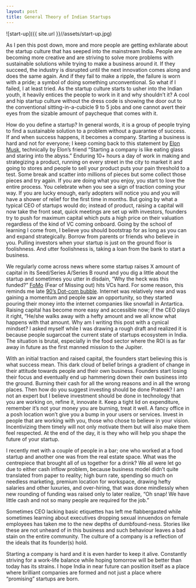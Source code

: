 ```yaml
---
layout: post
title: General Theory of Indian Startups
---
```



![start-up]({{ site.url }}//assets/start-up.jpg)

As I pen this post down, more and more people are getting exhilarate about the startup culture that has seeped into the mainstream India. People are becoming more creative and are striving to solve more problems with sustainable solutions while trying to make a business around it. If they succeed, the industry is disrupted until the next innovation comes along and does the same again. And if they fail to make a ripple, the failure is worn with a pride; a symbol of doing something unconventional. So what if I failed, I at least tried. As the startup culture starts to usher into the Indian youth, it heavily entices the people to work in it and why shouldn’t it? A cool and hip startup culture without the dress code is showing the door out to the conventional sitting-in-a-cubicle 9 to 5 jobs and one cannot avert their eyes from the sizable amount of paycheque that comes with it.

How do you define a startup? In general words, it is a group of people trying to find a sustainable solution to a problem without a guarantee of success. If and when success happens, it becomes a company. Starting a business is hard and not for everyone; I keep coming back to this statement by [Elon Musk][1], technically by Elon’s friend “Starting a company is like eating glass and staring into the abyss.” Enduring 10+ hours a day of work in making and strategizing a product, running on every street in the city to market it and going to stores and people to sell your product puts your pain threshold to a test. Some break and scatter into millions of pieces but some collect those pieces and try again. If you are doing what you enjoy, you start to love the entire process. You celebrate when you see a sign of traction coming your way. If you are lucky enough, early adopters will notice you and you will have a shower of relief for the first time in months. But going by what a typical CEO of startups would do; instead of product, raising a capital will now take the front seat, quick meetings are set up with investors, founders try to push for maximum capital which puts a high price on their valuation regardless of the kind of VC coming onboard. Going by the school of learning I come from, I believe you should bootstrap for as long as you can and expand strategically. Borrow from parents or friends who believe in you. Pulling investors when your startup is just on the ground floor is foolishness. And utter foolishness is, taking a loan from the bank to start a business.

We regularly come across news where some startup raises X amount of capital in its Seed/Series A/Series B round and you dig a little about the startup and sometimes you utter in disdain, “Why the heck was this funded?” [FoMo][2] (Fear of Missing out) hits VCs hard. For some reason, this reminds me late [90’s Dot-com bubble][3]. Internet was relatively new and was gaining a momentum and people saw an opportunity, so they started pouring their money into the internet companies like snowfall in Antartica. Raising capital has become more easy and accessible now; if the CEO plays it right, “He/she walks away with a hefty amount and we all know what happens with that amount. Why am I writing this post with a cynical mindset? I asked myself while I was drawing a rough draft and realized it is because people sugarcoat the current state of startups ecosystem in India. The situation is brutal, especially in the food sector where the ROI is as far away in future as the first manned mission to the Jupiter.

With an initial traction and raised capital, the founders start believing this is what success mean. This dark cloud of belief brings a gradient of change in their attitude towards people and their own business. Founders start losing their focus and eventually end up hammering down their own business into the ground. Burning their cash for all the wrong reasons and in all the wrong places. Then how do you suggest investing should be done Prateek? I am not an expert but I believe investment should be done in technology that you are working on, refine it, innovate it. Keep a tight lid on expenditure, remember it’s not your money you are burning, treat it well. A fancy office in a posh location won’t give you a bump in your users or services. Invest in people that are working with you, those who chose to believe in your vision. Incentivizing them timely will not only motivate them but will also make them feel respected. At the end of the day, it is they who will help you shape the future of your startup.

I recently met with a couple of people in a bar; one who worked at a food startup and another one was from the real estate space. What was the centrepiece that brought all of us together for a drink? We all were let go due to either cash inflow problem, because business model didn’t quite translated from paper to reality; high burn rate, spending so much on needless marketing, premium location for workspace, drawing hefty salaries and other luxuries, and over-hiring, that was done mindlessly when new rounding of funding was raised only to later realize, “Oh snap! We have little cash and not so many people are required for the job.”

Sometimes CEO lacking basic etiquettes has left me flabbergasted while sometimes learning about executives dropping sexual innuendos on female employees has taken me to the new depths of dumbfound-ness. Stories like these are not unheard of in this business and such behaviour leaves a bad stain on the entire community. The culture of a company is a reflection of the ideals that its founder(s) hold.

Starting a company is hard and it is even harder to keep it alive. Constantly striving for a work-life balance while hoping tomorrow will be better than today has its strains. I hope India in near future can position itself as a place where brilliant companies are formed and not just a place where “promising” startups are born.

[1]: https://en.wikipedia.org/wiki/Elon_Musk
[2]: https://en.wikipedia.org/wiki/Fear_of_missing_out
[3]: https://en.wikipedia.org/wiki/Dot-com_bubble
